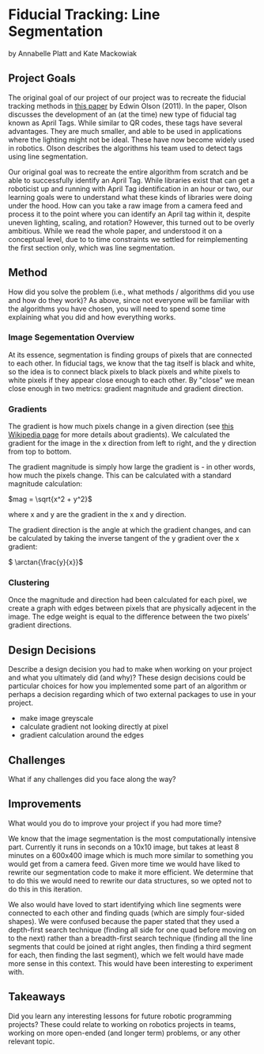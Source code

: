 # Fiducial Tracking: Line Segmentation
by Annabelle Platt and Kate Mackowiak 

## Project Goals
The original goal of our project of our project was to recreate the fiducial tracking methods in [this paper](https://april.eecs.umich.edu/media/pdfs/olson2011tags.pdf) by Edwin Olson (2011). In the paper, Olson discusses the development of an (at the time) new type of fiducial tag known as April Tags. While similar to QR codes, these tags have several advantages. They are much smaller, and able to be used in applications where the lighting might not be ideal. These have now become widely used in robotics. Olson describes the algorithms his team used to detect tags using line segmentation. 

Our original goal was to recreate the entire algorithm from scratch and be able to successfully identify an April Tag. While libraries exist that can get a roboticist up and running with April Tag identification in an hour or two, our learning goals were to understand what these kinds of libraries were doing under the hood. How can you take a raw image from a camera feed and process it to the point where you can identify an April tag within it, despite uneven lighting, scaling, and rotation? However, this turned out to be overly ambitious. While we read the whole paper, and understood it on a conceptual level, due to to time constraints we settled for reimplementing the first section only, which was line segmentation.

## Method
How did you solve the problem (i.e., what methods / algorithms did you use and how do they work)? As above, since not everyone will be familiar with the algorithms you have chosen, you will need to spend some time explaining what you did and how everything works.

### Image Segementation Overview
At its essence, segmentation is finding groups of pixels that are connected to each other. In fiducial tags, we know that the tag itself is black and white, so the idea  is to connect black pixels to black pixels and white pixels to white pixels if they appear close enough to each other. By "close" we mean close enough in two metrics: gradient magnitude and gradient direction. 

### Gradients 
The gradient is how much pixels change in a given direction (see [this Wikipedia page](https://en.wikipedia.org/wiki/Image_gradient) for more details about gradients). We calculated the gradient for the image in the x direction from left to right, and the y direction from top to bottom. 

The gradient magnitude is simply how large the gradient is - in other words, how much the pixels change. This can be calculated with a standard magnitude calculation: 

$mag = \sqrt{x^2 + y^2}$

where x and y are the gradient in the x and y direction. 

The gradient direction is the angle at which the gradient changes, and can be calculated by taking the inverse tangent of the y gradient over the x gradient: 

$ \arctan{\frac{y}{x}}$

### Clustering
Once the magnitude and direction had been calculated for each pixel, we create a graph with edges between pixels that are physically adjecent in the image. The edge weight is equal to the difference between the two pixels' gradient directions. 

## Design Decisions 
Describe a design decision you had to make when working on your project and what you ultimately did (and why)? These design decisions could be particular choices for how you implemented some part of an algorithm or perhaps a decision regarding which of two external packages to use in your project.

- make image greyscale 
- calculate gradient not looking directly at pixel
- gradient calculation around the edges 

## Challenges 
What if any challenges did you face along the way?

## Improvements 
What would you do to improve your project if you had more time?

We know that the image segmentation is the most computationally intensive part. Currently it runs in seconds on a 10x10 image, but takes at least 8 minutes on a 600x400 image which is much more similar to something you would get from a camera feed. Given more time we would have liked to rewrite our segmentation code to make it more efficient. We determine that to do this we would need to rewrite our data structures, so we opted not to do this in this iteration. 

We also would have loved to start identifying which line segments were connected to each other and finding quads (which are simply four-sided shapes). We were confused because the paper stated that they used a depth-first search technique (finding all side for one quad before moving on to the next) rather than a breadth-first search technique (finding all the line segments that could be joined at right angles, then finding a third segment for each, then finding the last segment), which we felt would have made more sense in this context. This would have been interesting to experiment with. 

## Takeaways 
Did you learn any interesting lessons for future robotic programming projects? These could relate to working on robotics projects in teams, working on more open-ended (and longer term) problems, or any other relevant topic.